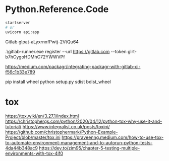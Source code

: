 # Python.Reference.Code

```bash
startserver
# or
uvicorn api:app
```



Gitlab
glpat-aLyxrnxfPwtj-2VtQu64


.\gitlab-runner.exe register  --url https://gitlab.com  --token glrt-b7hCygoHDMhC72YWWVPf



https://medium.com/packagr/integrating-packagr-with-gitlab-ci-f56c1b33e789

pip install wheel
python setup.py sdist bdist_wheel

tox
===
https://tox.wiki/en/3.27.1/index.html
https://christophergs.com/python/2020/04/12/python-tox-why-use-it-and-tutorial/
https://www.integralist.co.uk/posts/toxini/
https://github.com/christophermark/Python-Example-Project/blob/master/tox.ini
https://praveenng.medium.com/how-to-use-tox-to-automate-environment-management-and-to-autorun-python-tests-4da44b348ac9
https://dev.to/zim95/chapter-5-testing-multiple-environments-with-tox-4if0